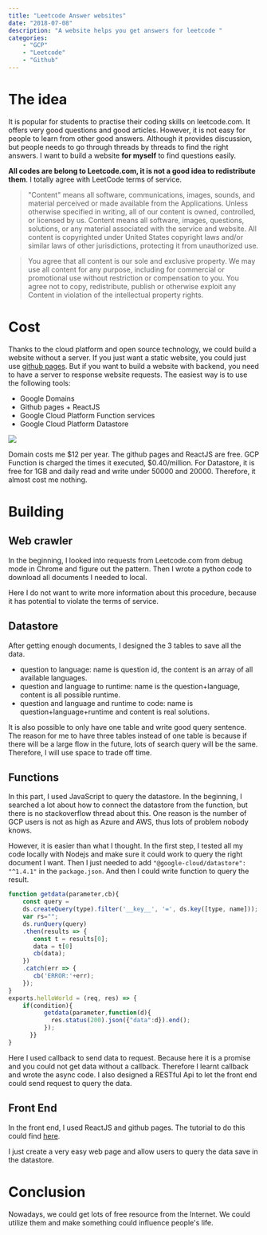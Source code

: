 ```yaml
---
title: "Leetcode Answer websites"
date: "2018-07-08"
description: "A website helps you get answers for leetcode "
categories:
    - "GCP"
    - "Leetcode"
    - "Github"
---
```


# The idea

It is popular for students to practise their coding skills on leetcode.com. It offers very good questions and good articles. However, it is not easy for people to learn from other good answers. Although it provides discussion, but people needs to go through threads by threads to find the right answers. I want to build a website **for myself** to find questions easily. 

**All codes are belong to Leetcode.com, it is not a good idea to redistribute  them**. I totally agree with LeetCode terms of service.

> "Content" means all software, communications, images, sounds, and material perceived or made available from the Applications. Unless otherwise specified in writing, all of our content is owned, controlled, or licensed by us. Content means all software, images, questions, solutions, or any material associated with the service and website. All content is copyrighted under United States copyright laws and/or similar laws of other jurisdictions, protecting it from unauthorized use.

> You agree that all content is our sole and exclusive property. We may use all content for any purpose, including for commercial or promotional use without restriction or compensation to you. You agree not to copy, redistribute, publish or otherwise exploit any Content in violation of the intellectual property rights.


# Cost

Thanks to the cloud platform and open source technology, we could build a website without a server. If you just want a static website, you could just use [github pages](https://pages.github.com/). But if you want to build a website with backend, you need to have a server to response website requests. The easiest way is to use the following tools:

- Google Domains
- Github pages + ReactJS
- Google Cloud Platform Function services
- Google Cloud Platform Datastore

![](../leetcodeanswer.png)

Domain costs me $12 per year. The github pages and ReactJS are free. GCP Function is charged the times it executed, $0.40/million. For Datastore, it is free for 1GB and daily read and write under 50000 and 20000. Therefore, it almost cost me nothing. 

# Building
## Web crawler

In the beginning, I looked into requests from Leetcode.com from debug mode in Chrome and figure out the pattern. Then I wrote a python code to download all documents I needed to local.

Here I do not want to write more information about this procedure, because it has potential to violate the terms of service.

## Datastore

After getting enough documents, I designed the 3 tables to save all the data. 

- question to language: name is question id, the content is an array of all available languages.
- question and language to runtime: name is the question+language, content is all possible runtime.
- question and language and runtime to code: name is question+language+runtime and content is real solutions.

It is also possible to only have one table and write good query sentence. The reason for me to have three tables instead of one table is because if there will be a large flow in the future, lots of search query will be the same. Therefore, I will use space to trade off time. 

## Functions

In this part, I used JavaScript to query the datastore. In the beginning, I searched a lot about how to connect the datastore from the function, but there is no stackoverflow thread about this. One reason is the number of GCP users is not as high as Azure and AWS, thus lots of problem nobody knows. 

However, it is easier than what I thought. In the first step, I tested all my code locally with Nodejs and make sure it could work to query the right document I want. Then I just needed to add `"@google-cloud/datastore": "^1.4.1"` in the `package.json`. And then I could write function to query the result. 

```javascript
function getdata(parameter,cb){
    const query =
    ds.createQuery(type).filter('__key__', '=', ds.key([type, name]));
    var rs="";
    ds.runQuery(query)
    .then(results => {
       const t = results[0];
       data = t[0]
       cb(data);
    })
    .catch(err => {
       cb('ERROR:'+err);
    });
}
exports.helloWorld = (req, res) => {
    if(condition){
          getdata(parameter,function(d){
            res.status(200).json({"data":d}).end();
          });
      }}
}
```

Here I used callback to send data to request. Because here it is a promise and you could not get data without a callback. Therefore I learnt callback and wrote the async code. I also designed a RESTful Api to let the front end could send request to query the data. 


## Front End

In the front end, I used ReactJS and github pages. The tutorial to do this could find [here](https://codeburst.io/deploy-react-to-github-pages-to-create-an-amazing-website-42d8b09cd4d). 

I just create a very easy web page and allow users to query the data save in the datastore.

# Conclusion

Nowadays, we could get lots of free resource from the Internet. We could utilize them and make something could influence people's life. 